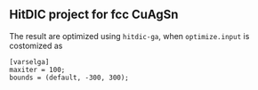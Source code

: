 ## HitDIC project for fcc CuAgSn

The result are optimized using `hitdic-ga`, when `optimize.input` is costomized as 
```
[varselga]
maxiter = 100;
bounds = (default, -300, 300);
```